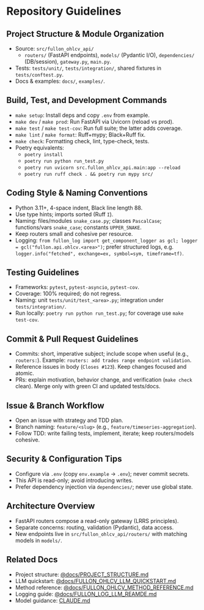 # Repository Guidelines

## Project Structure & Module Organization
- Source: `src/fullon_ohlcv_api/`
  - `routers/` (FastAPI endpoints), `models/` (Pydantic I/O), `dependencies/` (DB/session), `gateway.py`, `main.py`.
- Tests: `tests/unit/`, `tests/integration/`, shared fixtures in `tests/conftest.py`.
- Docs & examples: `docs/`, `examples/`.

## Build, Test, and Development Commands
- `make setup`: Install deps and copy `.env` from example.
- `make dev` / `make prod`: Run FastAPI via Uvicorn (reload vs prod).
- `make test` / `make test-cov`: Run full suite; the latter adds coverage.
- `make lint` / `make format`: Ruff+mypy; Black+Ruff fix.
- `make check`: Formatting check, lint, type-check, tests.
- Poetry equivalents:
  - `poetry install`
  - `poetry run python run_test.py`
  - `poetry run uvicorn src.fullon_ohlcv_api.main:app --reload`
  - `poetry run ruff check . && poetry run mypy src/`

## Coding Style & Naming Conventions
- Python 3.11+, 4-space indent, Black line length 88.
- Use type hints; imports sorted (Ruff `I`).
- Naming: files/modules `snake_case.py`; classes `PascalCase`; functions/vars `snake_case`; constants `UPPER_SNAKE`.
- Keep routers small and cohesive per resource.
- Logging: `from fullon_log import get_component_logger as gcl; logger = gcl("fullon.api.ohlcv.<area>")`; prefer structured logs, e.g. `logger.info("fetched", exchange=ex, symbol=sym, timeframe=tf)`.

## Testing Guidelines
- Frameworks: `pytest`, `pytest-asyncio`, `pytest-cov`.
- Coverage: 100% required; do not regress.
- Naming: unit `tests/unit/test_<area>.py`; integration under `tests/integration/`.
- Run locally: `poetry run python run_test.py`; for coverage use `make test-cov`.

## Commit & Pull Request Guidelines
- Commits: short, imperative subject; include scope when useful (e.g., `routers:`). Example: `routers: add trades range endpoint validation`.
- Reference issues in body (`Closes #123`). Keep changes focused and atomic.
- PRs: explain motivation, behavior change, and verification (`make check` clean). Merge only with green CI and updated tests/docs.

## Issue & Branch Workflow
- Open an issue with strategy and TDD plan.
- Branch naming: `feature/<slug>` (e.g., `feature/timeseries-aggregation`).
- Follow TDD: write failing tests, implement, iterate; keep routers/models cohesive.

## Security & Configuration Tips
- Configure via `.env` (copy `env.example` → `.env`); never commit secrets.
- This API is read-only; avoid introducing writes.
- Prefer dependency injection via `dependencies/`; never use global state.

## Architecture Overview
- FastAPI routers compose a read-only gateway (LRRS principles).
- Separate concerns: routing, validation (Pydantic), data access.
- New endpoints live in `src/fullon_ohlcv_api/routers/` with matching models in `models/`.

## Related Docs
- Project structure: [@docs/PROJECT_STRUCTURE.md](docs/PROJECT_STRUCTURE.md)
- LLM quickstart: [@docs/FULLON_OHLCV_LLM_QUICKSTART.md](docs/FULLON_OHLCV_LLM_QUICKSTART.md)
- Method reference: [@docs/FULLON_OHLCV_METHOD_REFERENCE.md](docs/FULLON_OHLCV_METHOD_REFERENCE.md)
- Logging guide: [@docs/FULLON_LOG_LLM_REAMDE.md](docs/FULLON_LOG_LLM_REAMDE.md)
- Model guidance: [CLAUDE.md](CLAUDE.md)
